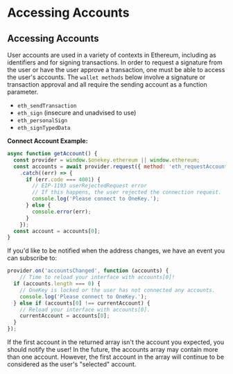 # Accessing Accounts

## Accessing Accounts

User accounts are used in a variety of contexts in Ethereum, including as identifiers and for signing transactions. In order to request a signature from the user or have the user approve a transaction, one must be able to access the user's accounts. The `wallet methods` below involve a signature or transaction approval and all require the sending account as a function parameter.

* `eth_sendTransaction`
* `eth_sign` (insecure and unadvised to use)
* `eth_personalSign`
* `eth_signTypedData`



**Connect Account Example:**

```javascript
async function getAccount() {
  const provider = window.$onekey.ethereum || window.ethereum;
  const accounts = await provider.request({ method: 'eth_requestAccounts' })
    .catch((err) => {
      if (err.code === 4001) {
        // EIP-1193 userRejectedRequest error
        // If this happens, the user rejected the connection request.
        console.log('Please connect to OneKey.');
      } else {
        console.error(err);
      }
    });
  const account = accounts[0];
}
```

If you'd like to be notified when the address changes, we have an event you can subscribe to:

```javascript
provider.on('accountsChanged', function (accounts) {  
    // Time to reload your interface with accounts[0]!
  if (accounts.length === 0) {
    // OneKey is locked or the user has not connected any accounts.
    console.log('Please connect to OneKey.');
  } else if (accounts[0] !== currentAccount) {
    // Reload your interface with accounts[0].
    currentAccount = accounts[0];
  }
});
```

If the first account in the returned array isn't the account you expected, you should notify the user! In the future, the accounts array may contain more than one account. However, the first account in the array will continue to be considered as the user's "selected" account.
